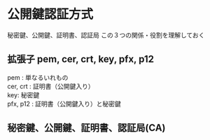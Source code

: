 # 公開鍵認証方式

秘密鍵、公開鍵、証明書、認証局 この３つの関係・役割を理解しておく

## 拡張子 pem, cer, crt, key, pfx, p12

pem : 単なるいれもの  
cer, crt : 証明書（公開鍵入り）  
key: 秘密鍵  
pfx, p12 : 証明書（公開鍵入り）と秘密鍵   

## 秘密鍵、公開鍵、証明書、認証局(CA)


